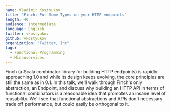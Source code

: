```yaml
---
name: Vladimir Kostyukov
title: "Finch: Put Some Types on your HTTP endpoints"
length: 40
audience: Intermediate
language: English
twitter: vkostyukov
github: vkostyukov
organization: "Twitter, Inc"
tags:
  - Functional Programming
  - Microservices
---
```

Finch (a Scala combinator library for building HTTP endpoints) is rapidly approaching 1.0 and while its design keeps evolving, the core principles are still the same as in 0.1. In this talk, we'll walk through Finch's only abstraction, an Endpoint, and discuss why building an HTTP API in terms of functional combinators is a reasonable idea that promotes an insane level of reusability. We'll see that functional abstractions and APIs don't necessary trade off performance, but could easily be orthogonal to it.
